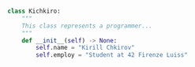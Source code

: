 
```python

class Kichkiro:
	"""
	This class represents a programmer...
	"""
	def __init__(self) -> None:
		self.name = "Kirill Chkirov"
		self.employ = "Student at 42 Firenze Luiss"	
```

<!--
**kichkiro/kichkiro** is a ✨ _special_ ✨ repository because its `README.md` (this file) appears on your GitHub profile.

Here are some ideas to get you started:

- 🔭 I’m currently working on ...
- 🌱 I’m currently learning ...
- 👯 I’m looking to collaborate on ...
- 🤔 I’m looking for help with ...
- 💬 Ask me about ...
- 📫 How to reach me: ...
- 😄 Pronouns: ...
- ⚡ Fun fact: ...
-->
